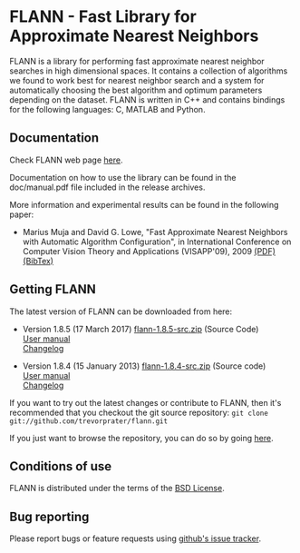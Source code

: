 FLANN - Fast Library for Approximate Nearest Neighbors
======================================================

FLANN is a library for performing fast approximate nearest neighbor searches in high dimensional spaces. It contains a collection of algorithms we found to work best for nearest neighbor search and a system for automatically choosing the best algorithm and optimum parameters depending on the dataset.
FLANN is written in C++ and contains bindings for the following languages: C, MATLAB and Python.


Documentation
-------------

Check FLANN web page [here](http://www.cs.ubc.ca/~mariusm/flann).

Documentation on how to use the library can be found in the doc/manual.pdf file included in the release archives.

More information and experimental results can be found in the following paper:

  * Marius Muja and David G. Lowe, "Fast Approximate Nearest Neighbors with Automatic Algorithm Configuration", in International Conference on Computer Vision Theory and Applications (VISAPP'09), 2009 [(PDF)](http://people.cs.ubc.ca/~mariusm/uploads/FLANN/flann_visapp09.pdf) [(BibTex)](http://people.cs.ubc.ca/~mariusm/index.php/FLANN/BibTex)


Getting FLANN
-------------

The latest version of FLANN can be downloaded from here:
 *  Version 1.8.5 (17 March 2017)
    [flann-1.8.5-src.zip](https://github.com/trevorprater/flann/archive/1.8.5.zip) (Source Code)    
    [User manual](http://people.cs.ubc.ca/~mariusm/uploads/FLANN/flann_manual-1.8.4.pdf)    
    [Changelog](https://github.com/trevorprater/flann/ChangeLog)    

 *  Version 1.8.4 (15 January 2013)
    [flann-1.8.4-src.zip](http://people.cs.ubc.ca/~mariusm/uploads/FLANN/flann-1.8.4-src.zip) (Source code)  
    [User manual](http://people.cs.ubc.ca/~mariusm/uploads/FLANN/flann_manual-1.8.4.pdf)  
    [Changelog](https://github.com/trevorprater/flann/blob/master/ChangeLog)

If you want to try out the latest changes or contribute to FLANN, then it's recommended that you checkout the git source repository: `git clone git://github.com/trevorprater/flann.git`

If you just want to browse the repository, you can do so by going [here](https://github.com/trevorprater/flann).


Conditions of use
-----------------

FLANN is distributed under the terms of the [BSD License](https://github.com/trevorprater/flann/blob/master/COPYING).

Bug reporting
-------------

Please report bugs or feature requests using [github's issue tracker](http://github.com/trevorprater/flann/issues).
